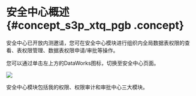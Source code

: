 # 安全中心概述 {#concept_s3p_xtq_pgb .concept}

安全中心已开放内测邀请，您可在安全中心模块进行组织内全局数据表权限的查看、表权限管理、数据表权限申请/审批等操作。

您可以通过单击左上方的DataWorks图标，切换至安全中心页面。

![](http://static-aliyun-doc.oss-cn-hangzhou.aliyuncs.com/assets/img/122352/155062873138278_zh-CN.png)

安全中心模块包括我的权限、权限审计和审批中心三大模块。


